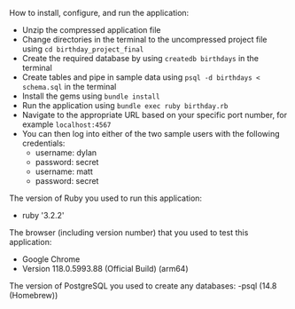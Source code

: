 How to install, configure, and run the application:

- Unzip the compressed application file
- Change directories in the terminal to the uncompressed project file using `cd birthday_project_final`
- Create the required database by using `createdb birthdays` in the terminal
- Create tables and pipe in sample data using `psql -d birthdays < schema.sql` in the terminal
- Install the gems using `bundle install`
- Run the application using `bundle exec ruby birthday.rb`
- Navigate to the appropriate URL based on your specific port number, for example `localhost:4567`
- You can then log into either of the two sample users with the following credentials:
  - username: dylan
  - password: secret
  - username: matt
  - password: secret

The version of Ruby you used to run this application:

- ruby '3.2.2'

The browser (including version number) that you used to test this application:

- Google Chrome
- Version 118.0.5993.88 (Official Build) (arm64)

The version of PostgreSQL you used to create any databases:
-psql (14.8 (Homebrew))
